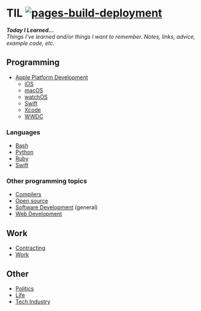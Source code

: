 # TIL [![pages-build-deployment](https://github.com/jessesquires/TIL/actions/workflows/pages/pages-build-deployment/badge.svg)](https://github.com/jessesquires/TIL/actions/workflows/pages/pages-build-deployment)

*__Today I Learned...__<br/>Things I've learned and/or things I want to remember. Notes, links, advice, example code, etc.*

## Programming

- [Apple Platform Development](./apple_platform)
    - [iOS](./ios)
    - [macOS](./macos)
    - [watchOS](./watchos)
    - [Swift](./swift)
    - [Xcode](./xcode)
    - [WWDC](https://jessesquires.github.io/wwdc-notes/)

### Languages

- [Bash](./bash)
- [Python](./python)
- [Ruby](./ruby)
- [Swift](./swift)

### Other programming topics

- [Compilers](./compilers)
- [Open source](./opensource)
- [Software Development](./software_dev) (general)
- [Web Development](./web_dev)

## Work

- [Contracting](./contracting)
- [Work](./work)

## Other

- [Politics](./politics)
- [Life](./life)
- [Tech Industry](./tech_industry)
